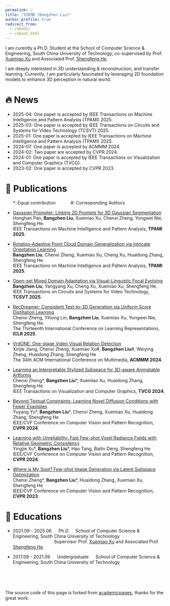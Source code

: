 ```yaml
---
permalink: /
title: "刘邦镇 (Bangzhen Liu)"
author_profile: true
redirect_from: 
  - /about/
  - /about.html
---
```


I am curently a Ph.D. Student at the School of Computer Science & Engineering, South China University of Technology, co-supervised by Prof. [Xuemiao Xu](https://www2.scut.edu.cn/cs/2017/0629/c22284a328094/page.htm) and Associated Prof. [Shengfeng He](https://shengfenghe.github.io/index).

I am deeply interested in 3D understanding & reconstruction, and transfer learning. Currently, I am particularly fascinated by leveraging 2D foundation models to enhance 3D perception in natural world.


# 🔥 News
<span class='anchor' id='-news'></span>
* 2025-04: One paper is accepted by IEEE Transactions on Machine Intelligence and Pattern Analysis (TPAMI) 2025.
* 2025-03: One paper is accepted by IEEE Transactions on Circuits and Systems for Video Technology (TCSVT) 2025.
* 2025-01: One paper is accepted by IEEE Transactions on Machine Intelligence and Pattern Analysis (TPAMI) 2025.
* 2024-07: One paper is accepted by ACMMM 2024.
* 2024-02: Two paper are accepted by CVPR 2024.
* 2024-01: One paper is accepted by IEEE Transactions on Visualization and Computer Graphics (TVCG).
* 2023-02: One paper is accepted by CVPR 2023.


# 📝 Publications
<span class='anchor' id='-publications'></span>
 &nbsp;&nbsp;&nbsp;&nbsp;&nbsp;&nbsp;*: Equal contribution &nbsp;&nbsp;&nbsp;&nbsp;&nbsp;&nbsp;&nbsp;&nbsp;&nbsp;&nbsp; #: Corresponding Authors
* [Gaussian Prompter: Linking 2D Prompts for 3D Gaussian Segmentation]()  
Honghan Pan, **Bangzhen Liu**, Xuemiao Xu, Chenxi Zheng, Yongwei Nie, Shengfeng He.  
IEEE Transactions on Machine Intelligence and Pattern Analysis, **TPAMI 2025**. 

* [Rotation-Adaptive Point Cloud Domain Generalization via Intricate Orientation Learning](https://arxiv.org/abs/2502.02247)   
**Bangzhen Liu**, Chenxi Zheng, Xuemiao Xu, Cheng Xu, Huaidong Zhang, Shengfeng He.  
IEEE Transactions on Machine Intelligence and Pattern Analysis, **TPAMI 2025**. 


* [Open-set Mixed Domain Adaptation via Visual-Linguistic Focal Evolving](https://ieeexplore.ieee.org/abstract/document/10926517)  
**Bangzhen Liu**, Yangyang Xu, Cheng Xu, Xuemiao Xu, Shengfeng He.  
IEEE Transactions on Circuits and Systems for Video Technology, **TCSVT 2025**. 
 
* [RecDreamer: Consistent Text-to-3D Generation via Uniform Score Distillation Learning](https://arxiv.org/abs/2502.12640)  
Chenxi Zheng, Yihong Lin, **Bangzhen Liu**, Xuemiao Xu, Yongwei Nie, Shengfeng He.  
The Thirteenth International Conference on Learning Representations, **ICLR 2025**. 


* [VrdONE: One-stage Video Visual Relation Detection](https://arxiv.org/abs/2408.09408)   
Xinjie Jiang, Chenxi Zheng, Xuemiao Xu#, **Bangzhen Liu**#, Weiying Zheng, Huaidong Zhang, Shengfeng He  
The 34th ACM International Conference on Multimedia, **ACMMM 2024**. 

* [Learning an Interpretable Stylized Subspace for 3D-aware Animatable Artforms](https://ieeexplore.ieee.org/document/10430412)  
Chenxi Zheng*, **Bangzhen Liu***, Xuemiao Xu, Huaidong Zhang, Shengfeng He  
IEEE Transactions on Visualization and Computer Graphics, **TVCG 2024**. 

* [Beyond Textual Constraints: Learning Novel Diffusion Conditions with Fewer Examples](https://openaccess.thecvf.com/content/CVPR2024/html/Yu_Beyond_Textual_Constraints_Learning_Novel_Diffusion_Conditions_with_Fewer_Examples_CVPR_2024_paper.html)  
Yuyang Yu*, **Bangzhen Liu***, Chenxi Zheng, Xuemiao Xu, Huaidong Zhang, Shengfeng He  
IEEE/CVF Conference on Computer Vision and Pattern Recognition, **CVPR 2024**. 

* [Learning with Unreliability: Fast Few-shot Voxel Radiance Fields with Relative Geometric Consistency](https://openaccess.thecvf.com/content/CVPR2024/html/Xu_Learning_with_Unreliability_Fast_Few-shot_Voxel_Radiance_Fields_with_Relative_CVPR_2024_paper.html)  
Yingjie Xu*, **Bangzhen Liu***, Hao Tang, Bailin Deng, Shengfeng He  
IEEE/CVF Conference on Computer Vision and Pattern Recognition, **CVPR 2024**. 

* [Where is My Spot? Few-shot Image Generation via Latent Subspace Optimization](https://openaccess.thecvf.com/content/CVPR2023/html/Zheng_Where_Is_My_Spot_Few-Shot_Image_Generation_via_Latent_Subspace_CVPR_2023_paper.html)  
Chenxi Zheng*, **Bangzhen Liu***, Huaidong Zhang, Xuemiao Xu, Shengfeng He  
IEEE/CVF Conference on Computer Vision and Pattern Recognition, **CVPR 2023**. 



<!-- # 🧾 Patents -->

# 📕 Educations
<span class='anchor' id='-education'></span>
* 2021.09 - 2025.06 
&emsp; Ph.D
&emsp; School of Computer Science & Engineering, South China University of Technology  
&emsp;&emsp;&emsp;&emsp;&emsp;&emsp;&emsp;&emsp;&emsp; Supervisor Prof. [Xuemiao Xu](https://scholar.google.com/citations?user=lFtJq3MAAAAJ&hl=zh-CN&oi=ao) and Associated Prof. [Shengfeng He](https://shengfenghe.github.io/index).

* 2017.09 - 2021.06 
&emsp; Undergraduate
&emsp; School of Computer Science & Engineering, South China University of Technology

<!-- # 🛠️ Projects
<span class='anchor' id='-projects'></span>
* Intelligent Vision Vending Machine -- Key technologies: YOLO obb detection and tracking, image retrieval. -->


<br/>

<br/>

<br/>

The source code of this page is forked from [academicpages](https://github.com/academicpages/academicpages.github.io), thanks for the great work.
